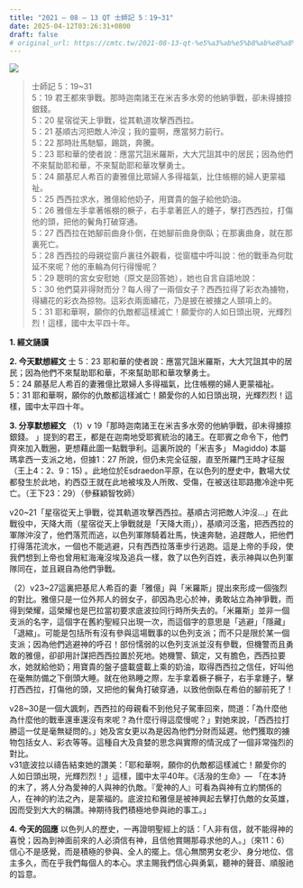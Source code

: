 ```yaml
---
title: "2021 – 08 – 13 QT 士師記 5：19~31"
date: 2025-04-12T03:26:31+0800
draft: false
# original_url: https://cmtc.tw/2021-08-13-qt-%e5%a3%ab%e5%b8%ab%e8%a8%98-5%ef%bc%9a1931
---
```


![](/images/qt.jpg)
> 士師記 5：19\~31  
> 5：19 君王都來爭戰。那時迦南諸王在米吉多水旁的他納爭戰，卻未得擄掠銀錢。  
> 5：20 星宿從天上爭戰，從其軌道攻擊西西拉。  
> 5：21 基順古河把敵人沖沒；我的靈啊，應當努力前行。  
> 5：22 那時壯馬馳驅，踢跳，奔騰。  
> 5：23 耶和華的使者說：應當咒詛米羅斯，大大咒詛其中的居民；因為他們不來幫助耶和華，不來幫助耶和華攻擊勇士。  
> 5：24 願基尼人希百的妻雅億比眾婦人多得福氣，比住帳棚的婦人更蒙福祉。  
> 5：25 西西拉求水，雅億給他奶子，用寶貴的盤子給他奶油。  
> 5：26 雅億左手拿著帳棚的橛子，右手拿著匠人的錘子，擊打西西拉，打傷他的頭，把他的鬢角打破穿通。  
> 5：27 西西拉在她腳前曲身仆倒，在她腳前曲身倒臥；在那裏曲身，就在那裏死亡。  
> 5：28 西西拉的母親從窗戶裏往外觀看，從窗櫺中呼叫說：他的戰車為何耽延不來呢？他的車輪為何行得慢呢？  
> 5：29 聰明的宮女安慰她（原文是回答她），她也自言自語地說：  
> 5：30 他們莫非得財而分？每人得了一兩個女子？西西拉得了彩衣為擄物，得繡花的彩衣為掠物。這彩衣兩面繡花，乃是披在被擄之人頸項上的。  
> 5：31 耶和華啊，願你的仇敵都這樣滅亡！願愛你的人如日頭出現，光輝烈烈！這樣，國中太平四十年。

**1. 經文誦讀**

**2.  今天默想經文**
士 5：23 耶和華的使者說：應當咒詛米羅斯，大大咒詛其中的居民；因為他們不來幫助耶和華，不來幫助耶和華攻擊勇士。  
5：24 願基尼人希百的妻雅億比眾婦人多得福氣，比住帳棚的婦人更蒙福祉。  
5：31 耶和華啊，願你的仇敵都這樣滅亡！願愛你的人如日頭出現，光輝烈烈！這樣，國中太平四十年。

**3. 分享默想經文**
（1）v 19「那時迦南諸王在米吉多水旁的他納爭戰，卻未得擄掠銀錢。 」提到的君王，都是在迦南地受耶賓統治的諸王。在耶賓之命令下，他們齊來加入戰圈，更想藉此圖一點戰爭利。這裏所說的「米吉多」 Magiddo) 本屬瑪拿西一支派之地，但據1：27 所說，但仍未完全征服，直至所羅門王時才征服（王上4：2、9：15) 。此地位於Esdraedon平原，在以色列的歷史中，數場大仗都發生於此地，約西亞王就在此地被埃及人所敗、受傷，在被送往耶路撒冷途中死亡。（王下23：29）（參蘇穎智牧師）

v20\~21「星宿從天上爭戰，從其軌道攻擊西西拉。基順古河把敵人沖沒…」在此戰役中，天降大雨（星宿從天上爭戰就是「天降大雨」），基順河泛濫，把西西拉的軍隊沖沒了，他們落荒而逃，以色列軍隊騎着壯馬，快速奔馳，追趕敵人，把他們打得落花流水，一個也不能逃避，只有西西拉落車步行逃跑。這是上帝的手段，使我們想到上帝也曾用紅海淹沒埃及追兵一樣，救了以色列百姓，表示神與以色列軍隊同在，並且親自為他們爭戰。

（2）v23\~27這裏把基尼人希百的妻「雅億」與「米羅斯」提出來形成一個強烈的對比。雅億只是一位外邦人的弱女子，卻因為忠心於神，勇敢站立為神爭戰，而得到榮耀，這榮耀也是巴拉當初要求底波拉同行時所失去的。「米羅斯」並非一個支派的名字，這個字在舊約聖經只出現一次，而這個字的意思是「逃避」「隱藏」「退縮」。可能是包括所有沒有參與這場戰事的以色列支派；而不只是限於某一個支派；因為他們逃避神的呼召！部份懦弱的以色列支派並沒有參戰，但機警而且勇敢的雅億，卻卻用計謀把西西拉置於死地。她機警、鎮定，又有膽色，西西拉要水，她就給他奶；用寶貴的盤子盛載盛載上乘的奶油，取得西西拉之信任，好叫他在毫無防備之下倒頭大睡。就在他熟睡之際，左手拿着橛子橛子，右手拿錘子，擊打西西拉，打傷他的頭，又把他的鬢角打破穿通，以致他倒臥在希伯的腳前死了！

v28\~30是一個大諷刺，西西拉的母親看不到他兒子駕車回來，問道：「為什麼他為什麼他的戰車還車還沒有來呢？為什麼行得這麼慢呢？」對她來說，「西西拉打勝這一仗是毫無疑問的。」她及宮女更以為是因為他們分財而延遲。他們獲取的擄物包括女人、彩衣等等。這種自大及貪婪的思念與實際的情況成了一個非常強烈的對比。  
v31底波拉以禱告結束她的讚美：「耶和華啊，願你的仇敵都這樣滅亡！願愛你的人如日頭出現，光輝烈烈！」這樣，國中太平40年。《活潑的生命》— 「在本詩的末了，將人分為愛神的人與神的仇敵。『愛神的人』可看為與神有立約關係的人，在神的約法之內，是蒙福的。底波拉和雅億是被神興起去擊打仇敵的女英雄，因而受到大大的稱讚。神期待我們積極地參與祂的事工。」

**4. 今天的回應**
以色列人的歷史，一再證明聖經上的話：「人非有信，就不能得神的喜悅；因為到神面前來的人必須信有神，且信他賞賜那尋求他的人。」（來11：6）信心不是感覺，而是積極的參與、全人的擺上。信心無關男女老少、身分地位、信主多久，而在乎我們每個人的本心。求主賜我們信心與勇氣，聽神的聲音、順服祂的旨意。
